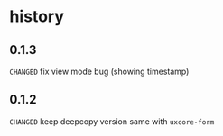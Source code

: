 # history


## 0.1.3

`CHANGED` fix view mode bug (showing timestamp)

## 0.1.2

`CHANGED` keep deepcopy version same with `uxcore-form`